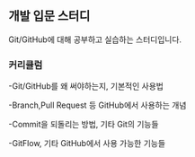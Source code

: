 ## 개발 입문 스터디

Git/GitHub에 대해 공부하고 실습하는 스터디입니다.



### 커리큘럼

-Git/GitHub를 왜 써야하는지, 기본적인 사용법

-Branch,Pull Request 등 GitHub에서 사용하는 개념

-Commit을 되돌리는 방법, 기타 Git의 기능들

-GitFlow, 기타 GitHub에서 사용 가능한 기능들